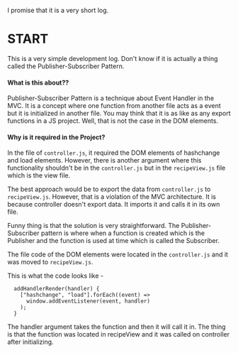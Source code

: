 I promise that it is a very short log.

# START

This is a very simple development log. Don't know if it is actually a thing called the Publisher-Subscriber Pattern. 

#### What is this about??

Publisher-Subscriber Pattern is a technique about Event Handler in the MVC. It is a concept where one function from another file acts as a event but it is initialized in another file. You may think that it is as like as any export functions in a JS project. Well, that is not the case in the DOM elements. 

#### Why is it required in the Project?

In the file of ```controller.js```, it required the DOM elements of hashchange and load elements. However, there is another argument where this functionality shouldn't be in the ```controller.js``` but in the ```recipeView.js``` file which is the view file. 

The best approach would be to export the data from ```controller.js``` to ```recipeView.js```. However, that is a violation of the MVC architecture. It is because controller doesn't export data. It imports it and calls it in its own file.



Funny thing is that the solution is very straightforward. The Publisher-Subscriber pattern is where when a function is created which is the Publisher and the function is used at time which is called the Subscriber.

The file code of the DOM elements were located in the ```controller.js``` and it was moved to ```recipeView.js```.

This is what the code looks like - 

```
  addHandlerRender(handler) {
    ["hashchange", "load"].forEach((event) =>
      window.addEventListener(event, handler)
    );
  }
```
The handler argument takes the function and then it will call it in. The thing is that the function was located in recipeView and it was called on controller after initializing.